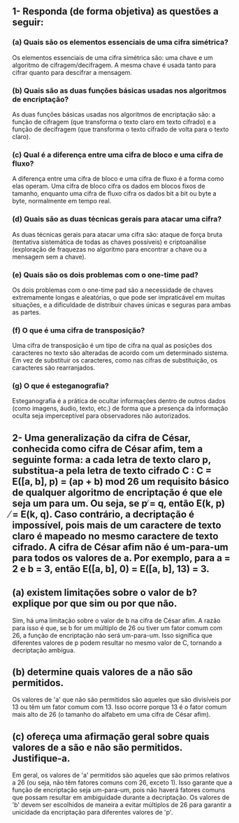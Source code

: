 ## 1- Responda (de forma objetiva) as questões a seguir:
### (a) Quais são os elementos essenciais de uma cifra simétrica?
Os elementos essenciais de uma cifra simétrica são: uma chave e um algoritmo de
cifragem/decifragem. A mesma chave é usada tanto para cifrar quanto para descifrar a
mensagem.
### (b) Quais são as duas funções básicas usadas nos algoritmos de encriptação?
As duas funções básicas usadas nos algoritmos de encriptação são: a função de cifragem
(que transforma o texto claro em texto cifrado) e a função de decifragem (que transforma o
texto cifrado de volta para o texto claro).
### (c) Qual é a diferença entre uma cifra de bloco e uma cifra de fluxo?
A diferença entre uma cifra de bloco e uma cifra de fluxo é a forma como elas operam. Uma
cifra de bloco cifra os dados em blocos fixos de tamanho, enquanto uma cifra de fluxo cifra
os dados bit a bit ou byte a byte, normalmente em tempo real.
### (d) Quais são as duas técnicas gerais para atacar uma cifra?
As duas técnicas gerais para atacar uma cifra são: ataque de força bruta (tentativa
sistemática de todas as chaves possíveis) e criptoanálise (exploração de fraquezas no
algoritmo para encontrar a chave ou a mensagem sem a chave).
### (e) Quais são os dois problemas com o one-time pad?
Os dois problemas com o one-time pad são a necessidade de chaves extremamente longas
e aleatórias, o que pode ser impraticável em muitas situações, e a dificuldade de distribuir
chaves únicas e seguras para ambas as partes.

### (f) O que é uma cifra de transposição?
Uma cifra de transposição é um tipo de cifra na qual as posições dos caracteres no texto
são alteradas de acordo com um determinado sistema. Em vez de substituir os caracteres,
como nas cifras de substituição, os caracteres são rearranjados.
### (g) O que é esteganografia?
Esteganografia é a prática de ocultar informações dentro de outros dados (como imagens,
áudio, texto, etc.) de forma que a presença da informação oculta seja imperceptível para
observadores não autorizados.

## 2- Uma generalização da cifra de César, conhecida como cifra de César afim, tem a seguinte forma: a cada letra de texto claro p, substitua-a pela letra de texto cifrado C : C = E([a, b], p) = (ap + b) mod 26 um requisito básico de qualquer algoritmo de encriptação é que ele seja um para um. Ou seja, se p ̸= q, então E(k, p) ̸= E(k, q). Caso contrário, a decriptação é impossível, pois mais de um caractere de texto claro é mapeado no mesmo caractere de texto cifrado. A cifra de César afim não é um-para-um para todos os valores de a. Por exemplo, para a = 2 e b = 3, então E([a, b], 0) = E([a, b], 13) = 3.


## (a) existem limitações sobre o valor de b? explique por que sim ou por que não.
 Sim, há uma limitação sobre o valor de b na cifra de César afim. A razão para isso é que, se b for um múltiplo de 26 ou tiver um fator comum com 26, a função de encriptação não será um-para-um. Isso significa que diferentes valores de p podem resultar no mesmo valor de C, tornando a decriptação ambígua.
## (b) determine quais valores de a não são permitidos.
Os valores de 'a' que não são permitidos são aqueles que são divisíveis por 13 ou têm um fator comum com 13. Isso ocorre porque 13 é o fator comum mais alto de 26 (o tamanho do alfabeto em uma cifra de César afim).

## (c) ofereça uma afirmação geral sobre quais valores de a são e não são permitidos. Justifique-a.
 Em geral, os valores de 'a' permitidos são aqueles que são primos relativos a 26 (ou seja, não têm fatores comuns com 26, exceto 1). Isso garante que a função de encriptação seja um-para-um, pois não haverá fatores comuns que possam resultar em ambiguidade durante a decriptação. Os valores de 'b' devem ser escolhidos de maneira a evitar múltiplos de 26 para garantir a unicidade da encriptação para diferentes valores de 'p'.





